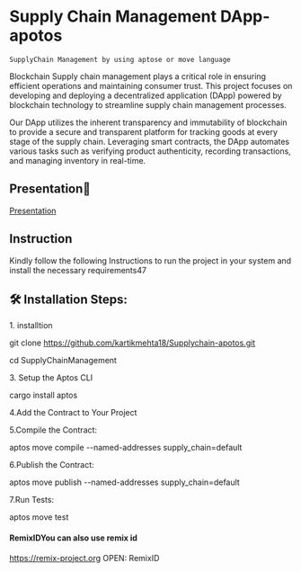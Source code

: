 #  Supply Chain Management DApp-apotos
`SupplyChain Management by using aptose or move language`



Blockchain Supply chain management plays a critical role in ensuring efficient operations and maintaining consumer trust. This project focuses on developing and deploying a decentralized application (DApp) powered by blockchain technology to streamline supply chain management processes.

Our DApp utilizes the inherent transparency and immutability of blockchain to provide a secure and transparent platform for tracking goods at every stage of the supply chain. Leveraging smart contracts, the DApp automates various tasks such as verifying product authenticity, recording transactions, and managing inventory in real-time.


## Presentation🚀 

[Presentation](https://www.canva.com/design/DAGGOzBtxMA/WX-Xxir4pLLfF5dSJMulfg/edit?utm_content=DAGGOzBtxMA&utm_campaign=designshare&utm_medium=link2&utm_source=sharebutton)

## Instruction

Kindly follow the following Instructions to run the project in your system and install the necessary requirements47
<h2>🛠️ Installation Steps:</h2>

<p>1. installtion</p>

git clone  https://github.com/kartikmehta18/Supplychain-apotos.git



cd SupplyChainManagement


<p>3. Setup the Aptos CLI</p>


cargo install aptos


<p>4.Add the Contract to Your Project</p>

<p>5.Compile the Contract:</p>

aptos move compile --named-addresses supply_chain=default


<p>6.Publish the Contract:</p>


aptos move publish --named-addresses supply_chain=default


<p>7.Run Tests:</p>

aptos move test

#### RemixIDYou can also use remix id

https://remix-project.org
  OPEN: RemixID
